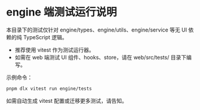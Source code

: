 # engine 端测试运行说明

本目录下的测试仅针对 engine/types、engine/utils、engine/service 等无 UI 依赖的纯 TypeScript 逻辑。

- 推荐使用 vitest 作为测试运行器。
- 如需在 web 端测试 UI 组件、hooks、store，请在 web/src/tests/ 目录下编写。

示例命令：

```sh
pnpm dlx vitest run engine/tests
```

如需自动生成 vitest 配置或迁移更多测试，请告知。
